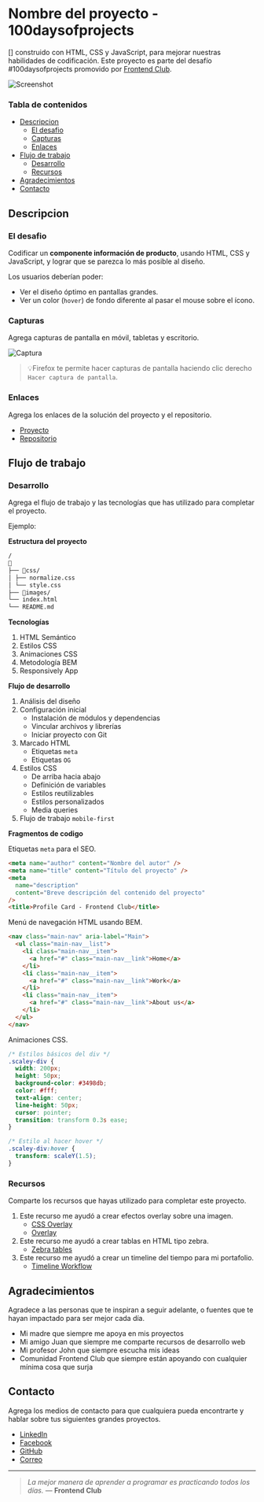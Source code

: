 # Nombre del proyecto - 100daysofprojects

[] construido con HTML, CSS y JavaScript, para mejorar nuestras habilidades de codificación. Este proyecto es parte del desafío #100daysofprojects promovido por [Frontend Club](https://www.facebook.com/frontendclubfb).

![Screenshot](https://iharsh234.github.io/WebApp/images/demo/demo_landing.JPG)

### Tabla de contenidos

- [Descripcion](#descripcion)
  - [El desafio](#el-desafio)
  - [Capturas](#capturas)
  - [Enlaces](#enlaces)
- [Flujo de trabajo](#flujo-de-trabajo)
  - [Desarrollo](#desarrollo)
  - [Recursos](#recursos)
- [Agradecimientos](#agradecimientos)
- [Contacto](#contacto)

## Descripcion

### El desafio

Codificar un **componente información de producto**, usando HTML, CSS y JavaScript, y lograr que se parezca lo más posible al diseño.

Los usuarios deberían poder:

- Ver el diseño óptimo en pantallas grandes.
- Ver un color (`hover`) de fondo diferente al pasar el mouse sobre el ícono.

### Capturas

Agrega capturas de pantalla en móvil, tabletas y escritorio.

![Captura](https://i.imgur.com/IkSnFRL.png)

> 💡Firefox te permite hacer capturas de pantalla haciendo clic derecho `Hacer captura de pantalla`.

### Enlaces

Agrega los enlaces de la solución del proyecto y el repositorio.

- [Proyecto](#)
- [Repositorio](#)

## Flujo de trabajo

### Desarrollo

Agrega el flujo de trabajo y las tecnologías que has utilizado para completar el proyecto.

Ejemplo:

**Estructura del proyecto**

```txt
/
📂
├── 📂css/
│ ├── normalize.css
│ └── style.css
├── 📂images/
└── index.html
└── README.md
```

**Tecnologías**

1. HTML Semántico
2. Estilos CSS
3. Animaciones CSS
4. Metodología BEM
5. Responsively App

**Flujo de desarrollo**

1. Análisis del diseño
2. Configuración inicial
   - Instalación de módulos y dependencias
   - Vincular archivos y librerías
   - Iniciar proyecto con Git
3. Marcado HTML
   - Etiquetas `meta`
   - Etiquetas `OG`
4. Estilos CSS
   - De arriba hacia abajo
   - Definición de variables
   - Estilos reutilizables
   - Estilos personalizados
   - Media queries
5. Flujo de trabajo `mobile-first`

**Fragmentos de codigo**

Etiquetas `meta` para el SEO.

```html
<meta name="author" content="Nombre del autor" />
<meta name="title" content="Título del proyecto" />
<meta
  name="description"
  content="Breve descripción del contenido del proyecto"
/>
<title>Profile Card - Frontend Club</title>
```

Menú de navegación HTML usando BEM.

```html
<nav class="main-nav" aria-label="Main">
  <ul class="main-nav__list">
    <li class="main-nav__item">
      <a href="#" class="main-nav__link">Home</a>
    </li>
    <li class="main-nav__item">
      <a href="#" class="main-nav__link">Work</a>
    </li>
    <li class="main-nav__item">
      <a href="#" class="main-nav__link">About us</a>
    </li>
  </ul>
</nav>
```

Animaciones CSS.

```css
/* Estilos básicos del div */
.scaley-div {
  width: 200px;
  height: 50px;
  background-color: #3498db;
  color: #fff;
  text-align: center;
  line-height: 50px;
  cursor: pointer;
  transition: transform 0.3s ease;
}

/* Estilo al hacer hover */
.scaley-div:hover {
  transform: scaleY(1.5);
}
```

### Recursos

Comparte los recursos que hayas utilizado para completar este proyecto.

1. Este recurso me ayudó a crear efectos overlay sobre una imagen.
   - [CSS Overlay](https://www.w3schools.com/howto/howto_css_image_overlay.asp)
   - [Overlay](https://www.w3schools.com/howto/howto_css_image_overlay.asp)
2. Este recurso me ayudó a crear tablas en HTML tipo zebra.
   - [Zebra tables](https://www.w3schools.com/howto/howto_css_table_zebra.asp)
3. Este recurso me ayudó a crear un timeline del tiempo para mi portafolio.
   - [Timeline Workflow](https://www.w3schools.com/howto/howto_css_timeline.asp)

## Agradecimientos

Agradece a las personas que te inspiran a seguir adelante, o fuentes que te hayan impactado para ser mejor cada día.

- Mi madre que siempre me apoya en mis proyectos
- Mi amigo Juan que siempre me comparte recursos de desarrollo web
- Mi profesor John que siempre escucha mis ideas
- Comunidad Frontend Club que siempre están apoyando con cualquier mínima cosa que surja

## Contacto

Agrega los medios de contacto para que cualquiera pueda encontrarte y hablar sobre tus siguientes grandes proyectos.

- [LinkedIn](#)
- [Facebook](#)
- [GitHub](#)
- [Correo](#)

---

> _La mejor manera de aprender a programar es practicando todos los días._ — **Frontend Club**
